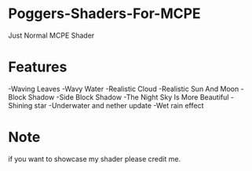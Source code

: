 # Poggers-Shaders-For-MCPE
Just Normal MCPE Shader
# Features
-Waving Leaves
-Wavy Water
-Realistic Cloud
-Realistic Sun And Moon
-Block Shadow
-Side Block Shadow
-The Night Sky Is More Beautiful
-Shining star
-Underwater and nether update
-Wet rain effect
# Note
if you want to showcase my shader please credit me.

